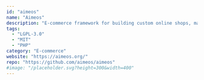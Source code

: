 ```yaml
---
id: "aimeos"
name: "Aimeos"
description: "E-commerce framework for building custom online shops, market places and complex B2B applications scaling to billions of items with Laravel."
tags:
  - "LGPL-3.0"
  - "MIT"
  - "PHP"
category: "E-commerce"
website: "https://aimeos.org/"
repo: "https://github.com/aimeos/aimeos"
#image: "/placeholder.svg?height=300&width=400"
---
```



